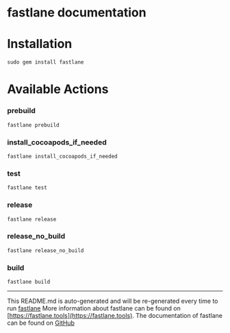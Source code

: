 fastlane documentation
================
# Installation
```
sudo gem install fastlane
```
# Available Actions
### prebuild
```
fastlane prebuild
```

### install_cocoapods_if_needed
```
fastlane install_cocoapods_if_needed
```

### test
```
fastlane test
```

### release
```
fastlane release
```

### release_no_build
```
fastlane release_no_build
```

### build
```
fastlane build
```


----

This README.md is auto-generated and will be re-generated every time to run [fastlane](https://fastlane.tools)
More information about fastlane can be found on [https://fastlane.tools](https://fastlane.tools).
The documentation of fastlane can be found on [GitHub](https://github.com/fastlane/fastlane)
